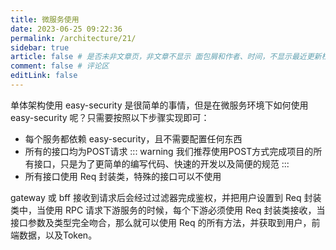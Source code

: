 ```yaml
---
title: 微服务使用
date: 2023-06-25 09:22:36
permalink: /architecture/21/
sidebar: true
article: false # 是否未非文章页，非文章不显示 面包屑和作者、时间，不显示最近更新栏，不会参与到最近更新文章的数据计算中
comment: false # 评论区
editLink: false
---
```


单体架构使用 easy-security 是很简单的事情，但是在微服务环境下如何使用 easy-security 呢？只需要按照以下步骤实现即可：
* 每个服务都依赖 easy-security，且不需要配置任何东西
* 所有的接口均为POST请求
  ::: warning
  我们推荐使用POST方式完成项目的所有接口，只是为了更简单的编写代码、快速的开发以及简便的规范
  :::
* 所有接口使用 Req 封装类，特殊的接口可以不使用

gateway 或 bff 接收到请求后会经过过滤器完成鉴权，并把用户设置到 Req 封装类中，当使用 RPC 请求下游服务的时候，每个下游必须使用 Req 封装类接收，当接口参数及类型完全吻合，那么就可以使用 Req 的所有方法，并获取到用户，前端数据，以及Token。